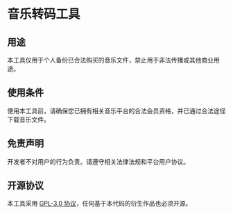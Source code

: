 # 音乐转码工具

## 用途
本工具仅用于个人备份已合法购买的音乐文件，禁止用于非法传播或其他商业用途。

## 使用条件
使用本工具前，请确保您已拥有相关音乐平台的合法会员资格，并已通过合法途径下载音乐文件。

## 免责声明
开发者不对用户的行为负责。请遵守相关法律法规和平台用户协议。

## 开源协议
本工具采用 [GPL-3.0 协议](https://www.gnu.org/licenses/gpl-3.0.en.html)，任何基于本代码的衍生作品也必须开源。
